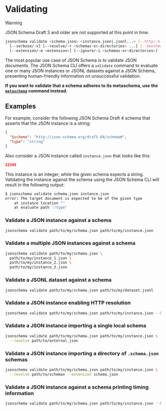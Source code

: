 Validating
==========

> [!WARNING]
> JSON Schema Draft 3 and older are not supported at this point in time.

```sh
jsonschema validate <schema.json> <instance.json|.jsonl...> [--http/-h]
  [--verbose/-v] [--resolve/-r <schemas-or-directories> ...] [--benchmark/-b]
  [--extension/-e <extension>] [--ignore/-i <schemas-or-directories>]
```

The most popular use case of JSON Schema is to validate JSON documents. The
JSON Schema CLI offers a `validate` command to evaluate one or many JSON
instances or JSONL datasets against a JSON Schema, presenting human-friendly
information on unsuccessful validation.

**If you want to validate that a schema adheres to its metaschema, use the
[`metaschema`](./metaschema.markdown) command instead.**

Examples
--------

For example, consider the following JSON Schema Draft 4 schema that asserts
that the JSON instance is a string:

```json
{
  "$schema": "http://json-schema.org/draft-04/schema#",
  "type": "string"
}
```

Also consider a JSON instance called `instance.json` that looks like this:

```json
12345
```

This instance is an integer, while the given schema expects a string.
Validating the instance against the schema using the JSON Schema CLI will
result in the following output:

```sh
$ jsonschema validate schema.json instance.json
error: The target document is expected to be of the given type
    at instance location ""
    at evaluate path "/type"
```

### Validate a JSON instance against a schema

```sh
jsonschema validate path/to/my/schema.json path/to/my/instance.json
```

### Validate a multiple JSON instances against a schema

```sh
jsonschema validate path/to/my/schema.json \
  path/to/my/instance_1.json \
  path/to/my/instance_2.json \
  path/to/my/instance_3.json
```

### Validate a JSONL dataset against a schema

```sh
jsonschema validate path/to/my/schema.json path/to/my/dataset.jsonl
```

### Validate a JSON instance enabling HTTP resolution

```sh
jsonschema validate path/to/my/schema.json path/to/my/instance.json --http
```

### Validate a JSON instance importing a single local schema

```sh
jsonschema validate path/to/my/schema.json path/to/my/instance.json \
  --resolve path/to/external.json
```

### Validate a JSON instance importing a directory of `.schema.json` schemas

```sh
jsonschema validate path/to/my/schema.json path/to/my/instance.json \
  --resolve path/to/schemas --extension schema.json
```

### Validate a JSON instance against a schema printing timing information

```sh
jsonschema validate path/to/my/schema.json path/to/my/instance.json --benchmark
```
